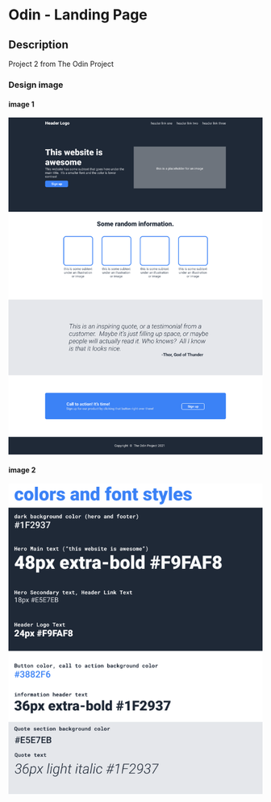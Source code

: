 # Odin - Landing Page

## Description

Project 2 from The Odin Project

### Design image

#### image 1

![odin project](./images/odin-project.png)

#### image 2

![colors and stuff](./images/colors_and_stuff.png)
